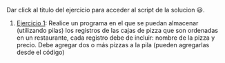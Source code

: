 Dar click al titulo del ejercicio para acceder al script de la solucion 😃.

1. [Ejercicio 1](/Scripts/main38.cpp): Realice un programa en el que se puedan almacenar (utilizando pilas) los registros de las cajas de pizza que son ordenadas en un restaurante, cada registro debe de incluir: nombre de la pizza y precio.
Debe agregar dos o más pizzas a la pila (pueden agregarlas desde el código)